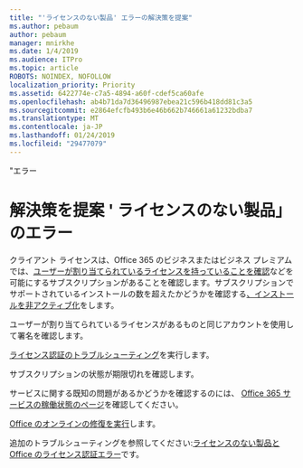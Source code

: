 ```yaml
---
title: "'ライセンスのない製品' エラーの解決策を提案"
ms.author: pebaum
author: pebaum
manager: mnirkhe
ms.date: 1/4/2019
ms.audience: ITPro
ms.topic: article
ROBOTS: NOINDEX, NOFOLLOW
localization_priority: Priority
ms.assetid: 6422774e-c7a5-4894-a60f-cdef5ca60afe
ms.openlocfilehash: ab4b71da7d36496987ebea21c596b418dd81c3a5
ms.sourcegitcommit: e2864efcfb493b6e46b662b746661a61232bdba7
ms.translationtype: MT
ms.contentlocale: ja-JP
ms.lasthandoff: 01/24/2019
ms.locfileid: "29477079"
---
```

"エラー

# <a name="suggestions-for-solving-unlicensed-product-errors"></a>解決策を提案 ' ライセンスのない製品」のエラー

クライアント ライセンスは、Office 365 のビジネスまたはビジネス プレミアムでは、[ユーザーが割り当てられているライセンスを持っていることを確認](https://support.office.com/article/997596B5-4173-4627-B915-36ABAC6786DC)などを可能にするサブスクリプションがあることを確認します。サブスクリプションでサポートされているインストールの数を超えたかどうかを確認する[、インストールを非アクティブ化](https://support.office.com/article/9b497c85-d0a4-4735-80fa-d3565bc05bd1)をします。 
  
ユーザーが割り当てられているライセンスがあるものと同じアカウントを使用して署名を確認します。
  
[ライセンス認証のトラブルシューティング](https://aka.ms/SARA-OfficeActivation-Alchemy)を実行します。
  
サブスクリプションの状態が期限切れを確認します。
  
サービスに関する既知の問題があるかどうかを確認するのには、 [Office 365 サービスの稼働状態のページ](https://support.office.com/article/932AD3AD-533C-418A-B938-6E44E8BC33B0)を確認してください。 
  
[Office のオンラインの修復を実行](https://support.office.com/Article/7821d4b6-7c1d-4205-aa0e-a6b40c5bb88b)します。
  
追加のトラブルシューティングを参照してください:[ライセンスのない製品と Office のライセンス認証エラー](https://support.office.com/Article/0d23d3c0-c19c-4b2f-9845-5344fedc4380)です。
  

